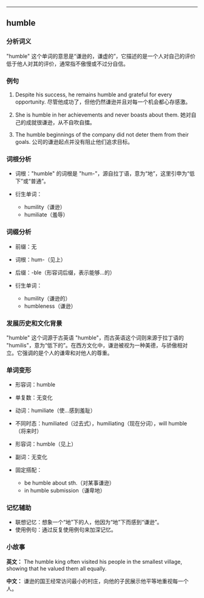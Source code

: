 
---------------
## humble
### 分析词义
"humble" 这个单词的意思是“谦逊的，谦虚的”，它描述的是一个人对自己的评价低于他人对其的评价，通常指不傲慢或不过分自信。

### 例句
1. Despite his success, he remains humble and grateful for every opportunity.
   尽管他成功了，但他仍然谦逊并且对每一个机会都心存感激。
   
2. She is humble in her achievements and never boasts about them.
   她对自己的成就很谦逊，从不自吹自擂。

3. The humble beginnings of the company did not deter them from their goals.
   公司的谦逊起点并没有阻止他们追求目标。

### 词根分析
- 词根："humble" 的词根是 "hum-"，源自拉丁语，意为“地”，这里引申为“低下”或“普通”。

- 衍生单词：
  - humility（谦逊）
  - humiliate（羞辱）

### 词缀分析
- 前缀：无
- 词根：hum-（见上）
- 后缀：-ble（形容词后缀，表示能够…的）

- 衍生单词：
  - humility（谦逊的）
  - humbleness（谦逊）

### 发展历史和文化背景
"humble" 这个词源于古英语 "humble"，而古英语这个词则来源于拉丁语的 "humilis"，意为“低下的”。在西方文化中，谦逊被视为一种美德，与骄傲相对立。它强调的是个人的谦卑和对他人的尊重。

### 单词变形
- 形容词：humble
- 单复数：无变化
- 动词：humiliate（使…感到羞耻）
- 不同时态：humiliated（过去式），humiliating（现在分词），will humble（将来时）
- 形容词：humble（见上）
- 副词：无变化

- 固定搭配：
  - be humble about sth.（对某事谦逊）
  - in humble submission（谦卑地）

### 记忆辅助
- 联想记忆：想象一个“地”下的人，他因为“地”下而感到“谦逊”。
- 使用例句：通过反复使用例句来加深记忆。

### 小故事
**英文：** The humble king often visited his people in the smallest village, showing that he valued them all equally.

**中文：** 谦逊的国王经常访问最小的村庄，向他的子民展示他平等地重视每一个人。

